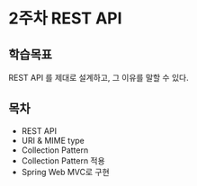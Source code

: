 # 2주차 REST API

## 학습목표

REST API 를 제대로 설계하고, 그 이유를 말할 수 있다.

## 목차

- REST API
- URI & MIME type
- Collection Pattern
- Collection Pattern 적용
- Spring Web MVC로 구현
